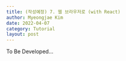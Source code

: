 ```yaml
---
title: (작성예정) 7. 웹 브라우저로 (with React) 
author: Myeongjae Kim
date: 2022-04-07
category: Tutorial
layout: post
---
```


To Be Developed...
